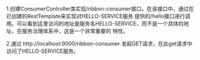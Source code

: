 1.创建ConsumerController类实现/ribbon-consumer接口。在该接口中，通过在已创建的RestTemplate来实现对HELLO-SERVICE服务
提供的/hello接口进行调用。可以看到这里访问的地址是服务名HELLO-SERVICE，而不是一个具体的地址，在服务治理体系中，这是一个非常重要的
特性。

2.通过   http://localhost:9000/ribbon-consumer 发起GET请求，在此get请求中访问了HELLO-SERVICE服务。